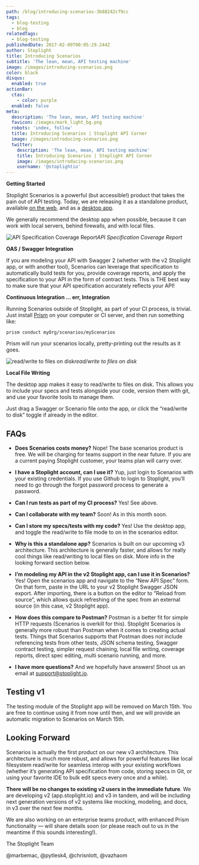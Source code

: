 ```yaml
---
path: /blog/introducing-scenarios-3b88242cf9cc
tags:
  - blog-testing
  - blog
relatedTags:
  - blog-testing
publishedDate: 2017-02-09T00:05:29.244Z
author: Stoplight
title: Introducing Scenarios
subtitle: 'The lean, mean, API testing machine'
image: /images/introducing-scenarios.png
color: black
disqus:
  enabled: true
actionBar:
  ctas:
    - color: purple
  enabled: false
meta:
  description: 'The lean, mean, API testing machine'
  favicon: /images/mark_light_bg.png
  robots: 'index, follow'
  title: Introducing Scenarios | Stoplight API Corner
  image: /images/introducing-scenarios.png
  twitter:
    description: 'The lean, mean, API testing machine'
    title: Introducing Scenarios | Stoplight API Corner
    image: /images/introducing-scenarios.png
    username: '@stoplightio'
---
```


**Getting Started**

Stoplight Scenarios is a powerful (but accessible!) product that takes the pain out of API testing. Today, we are releasing it as a standalone product, available [on the web](/testing), and as a [desktop app](https://download-next.stoplight.io).

We generally recommend the desktop app when possible, because it can work with local servers, behind firewalls, and with local files.

![API Specification Coverage Report](https://cdn-images-1.medium.com/max/800/1*epCvIcr8745JoqRijKg82A.png)_API Specification Coverage Report_

**OAS / Swagger Integration**

If you are modeling your API with Swagger 2 (whether with the v2 Stoplight app, or with another tool), Scenarios can leverage that specification to automatically build tests for you, provide coverage reports, and apply the specification to your API in the form of contract tests. This is THE best way to make sure that your API specification accurately reflects your API!

**Continuous Integration … err, Integration**

Running Scenarios outside of Stoplight, as part of your CI process, is trivial. Just install [Prism](http://stoplight.io/platform/prism/) on your computer or CI server, and then run something like:

    prism conduct myOrg/scenarios/myScenarios

Prism will run your scenarios locally, pretty-printing out the results as it goes.

![read/write to files on disk](https://cdn-images-1.medium.com/max/800/1*vvPlg4fKJxPesqva0_EtSA.gif)_read/write to files on disk_

**Local File Writing**

The desktop app makes it easy to read/write to files on disk. This allows you to include your specs and tests alongside your code, version them with git, and use your favorite tools to manage them.

Just drag a Swagger or Scenario file onto the app, or click the “read/write to disk” toggle if already in the editor.

## FAQs

- **Does Scenarios costs money?** Nope! The base scenarios product is free. We will be charging for teams support in the near future. If you are a current paying Stoplight customer, your teams plan will carry over.

- **I have a Stoplight account, can I use it?** Yup, just login to Scenarios with your existing credentials. If you use Github to login to Stoplight, you’ll need to go through the forgot password process to generate a password.

- **Can I run tests as part of my CI process?** Yes! See above.

- **Can I collaborate with my team?** Soon! As in this month soon.

- **Can I store my specs/tests with my code?** Yes! Use the desktop app, and toggle the read/write to file mode to on in the scenarios editor.

- **Why is this a standalone app?** Scenarios is built on our upcoming v3 architecture. This architecture is generally faster, and allows for really cool things like read/writing to local files on disk. More info in the looking forward section below.

- **I’m modeling my API in the v2 Stoplight app, can I use it in Scenarios?** Yes! Open the scenarios app and navigate to the “New API Spec” form. On that form, paste in the URL to your v2 Stoplight Swagger JSON export. After importing, there is a button on the editor to “Reload from source”, which allows quick refreshing of the spec from an external source (in this case, v2 Stoplight app).

- **How does this compare to Postman?** Postman is a better fit for simple HTTP requests (Scenarios is overkill for this). Stoplight Scenarios is generally more robust than Postman when it comes to creating actual tests. Things that Scenarios supports that Postman does not include referencing tests from other tests, JSON schema testing, Swagger contract testing, simpler request chaining, local file writing, coverage reports, direct spec editing, multi scenario running, and more.

- **I have more questions?** And we hopefully have answers! Shoot us an email at support@stoplight.io.

## Testing v1

The testing module of the Stoplight app will be removed on March 15th. You are free to continue using it from now until then, and we will provide an automatic migration to Scenarios on March 15th.

## Looking Forward

Scenarios is actually the first product on our new v3 architecture. This architecture is much more robust, and allows for powerful features like local filesystem read/write for seamless interop with your existing workflows (whether it’s generating API specification from code, storing specs in Git, or using your favorite IDE to bulk edit specs every once and a while).

**There will be no changes to existing v2 users in the immediate future**. We are developing v2 (app.stoplight.io) and v3 in tandem, and will be including next generation versions of v2 systems like mocking, modeling, and docs, in v3 over the next few months.

We are also working on an enterprise teams product, with enhanced Prism functionality — will share details soon (or please reach out to us in the meantime if this sounds interesting!).

The Stoplight Team

@marbemac, @pytlesk4, @chrisnlott, @vazhaom
